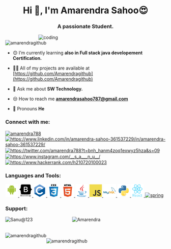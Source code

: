 <h1 align="center">Hi 👋, I'm Amarendra Sahoo😍</h1>
<h3 align="center">A passionate Student.</h3>
<img align="right" alt="coding"width="400" src="https://camo.githubusercontent.com/cae12fddd9d6982901d82580bdf321d81fb299141098ca1c2d4891870827bf17/68747470733a2f2f6d69726f2e6d656469756d2e636f6d2f6d61782f313336302f302a37513379765349765f7430696f4a2d5a2e676966">

<p align="left"> <img src="https://komarev.com/ghpvc/?username=amarendragithub&label=Profile%20views&color=0e75b6&style=flat" alt="amarendragithub" /> </p>

- 😊 I’m currently learning **also in Full stack java developement Certification.**

- 👨‍💻 All of my projects are available at [https://github.com/Amarendragithub](https://github.com/Amarendragithub)

- 🤔 Ask me about **SW Technology.**

- 😒 How to reach me **amarendrasahoo787@gmail.com**

- 🤷 Pronouns **He**

<h3 align="left">Connect with me:</h3>
<p align="left">
<a href="https://twitter.com/amarendra788" target="blank"><img align="center" src="https://raw.githubusercontent.com/rahuldkjain/github-profile-readme-generator/master/src/images/icons/Social/twitter.svg" alt="amarendra788" height="30" width="40" /></a>
<a href="https://linkedin.com/in/https://www.linkedin.com/in/amarendra-sahoo-361537229/in/amarendra-sahoo-361537229/" target="blank"><img align="center" src="https://raw.githubusercontent.com/rahuldkjain/github-profile-readme-generator/master/src/images/icons/Social/linked-in-alt.svg" alt="https://www.linkedin.com/in/amarendra-sahoo-361537229/in/amarendra-sahoo-361537229/" height="30" width="40" /></a>
<a href="https://fb.com/https://twitter.com/amarendra788?t=bnh_hanm4zoq1exwyz5hza&s=09" target="blank"><img align="center" src="https://raw.githubusercontent.com/rahuldkjain/github-profile-readme-generator/master/src/images/icons/Social/facebook.svg" alt="https://twitter.com/amarendra788?t=bnh_hanm4zoq1exwyz5hza&s=09" height="30" width="40" /></a>
<a href="https://instagram.com/https://www.instagram.com/__s_a___n_u__/" target="blank"><img align="center" src="https://raw.githubusercontent.com/rahuldkjain/github-profile-readme-generator/master/src/images/icons/Social/instagram.svg" alt="https://www.instagram.com/__s_a___n_u__/" height="30" width="40" /></a>
<a href="https://www.hackerrank.com/https://www.hackerrank.com/h210720100023" target="blank"><img align="center" src="https://raw.githubusercontent.com/rahuldkjain/github-profile-readme-generator/master/src/images/icons/Social/hackerrank.svg" alt="https://www.hackerrank.com/h210720100023" height="30" width="40" /></a>
</p>

<h3 align="left">Languages and Tools:</h3>
<p align="left"> <a href="https://developer.android.com" target="_blank" rel="noreferrer"> <img src="https://raw.githubusercontent.com/devicons/devicon/master/icons/android/android-original-wordmark.svg" alt="android" width="40" height="40"/> </a> <a href="https://getbootstrap.com" target="_blank" rel="noreferrer"> <img src="https://raw.githubusercontent.com/devicons/devicon/master/icons/bootstrap/bootstrap-plain-wordmark.svg" alt="bootstrap" width="40" height="40"/> </a> <a href="https://www.cprogramming.com/" target="_blank" rel="noreferrer"> <img src="https://raw.githubusercontent.com/devicons/devicon/master/icons/c/c-original.svg" alt="c" width="40" height="40"/> </a> <a href="https://www.w3schools.com/css/" target="_blank" rel="noreferrer"> <img src="https://raw.githubusercontent.com/devicons/devicon/master/icons/css3/css3-original-wordmark.svg" alt="css3" width="40" height="40"/> </a> <a href="https://www.w3.org/html/" target="_blank" rel="noreferrer"> <img src="https://raw.githubusercontent.com/devicons/devicon/master/icons/html5/html5-original-wordmark.svg" alt="html5" width="40" height="40"/> </a> <a href="https://www.java.com" target="_blank" rel="noreferrer"> <img src="https://raw.githubusercontent.com/devicons/devicon/master/icons/java/java-original.svg" alt="java" width="40" height="40"/> </a> <a href="https://developer.mozilla.org/en-US/docs/Web/JavaScript" target="_blank" rel="noreferrer"> <img src="https://raw.githubusercontent.com/devicons/devicon/master/icons/javascript/javascript-original.svg" alt="javascript" width="40" height="40"/> </a> <a href="https://www.mysql.com/" target="_blank" rel="noreferrer"> <img src="https://raw.githubusercontent.com/devicons/devicon/master/icons/mysql/mysql-original-wordmark.svg" alt="mysql" width="40" height="40"/> </a> <a href="https://www.python.org" target="_blank" rel="noreferrer"> <img src="https://raw.githubusercontent.com/devicons/devicon/master/icons/python/python-original.svg" alt="python" width="40" height="40"/> </a> <a href="https://reactjs.org/" target="_blank" rel="noreferrer"> <img src="https://raw.githubusercontent.com/devicons/devicon/master/icons/react/react-original-wordmark.svg" alt="react" width="40" height="40"/> </a> <a href="https://spring.io/" target="_blank" rel="noreferrer"> <img src="https://www.vectorlogo.zone/logos/springio/springio-icon.svg" alt="spring" width="40" height="40"/> </a> </p>

<h3 align="left">Support:</h3>
<p><a href="https://www.buymeacoffee.com/Sanu@123"> <img align="left" src="https://cdn.buymeacoffee.com/buttons/v2/default-yellow.png" height="50" width="210" alt="Sanu@123" /></a><a href="https://ko-fi.com/Amarendra"> <img align="left" src="https://cdn.ko-fi.com/cdn/kofi3.png?v=3" height="50" width="210" alt="Amarendra" /></a></p><br><br>

<p><img align="left" src="https://github-readme-stats.vercel.app/api/top-langs?username=amarendragithub&show_icons=true&locale=en&layout=compact" alt="amarendragithub" /></p>

<p>&nbsp;<img align="center" src="https://github-readme-stats.vercel.app/api?username=amarendragithub&show_icons=true&locale=en" alt="amarendragithub" /></p>
